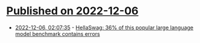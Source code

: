 # [Published on 2022-12-06](index.md)

* [2022-12-06, 02:07:35](https://news.ycombinator.com/item?id=33874955) - [HellaSwag: 36% of this popular large language model benchmark contains errors](https://www.surgehq.ai//blog/hellaswag-or-hellabad-36-of-this-popular-llm-benchmark-contains-errors)

